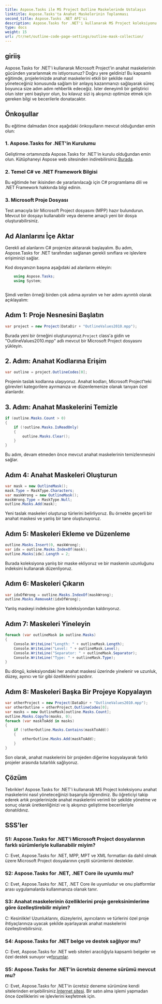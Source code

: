 ```yaml
---
title: Aspose.Tasks ile MS Project Outline Maskelerinde Ustalaşın
linktitle: Aspose.Tasks'ta Anahat Maskelerinin Toplanması
second_title: Aspose.Tasks .NET API'si
description: Aspose.Tasks for .NET'i kullanarak MS Project koleksiyonu anahat maskelerini nasıl değiştireceğinizi öğrenin. Bu kapsamlı eğitimle üretkenliği artırın.
type: docs
weight: 15
url: /tr/net/outline-code-page-settings/outline-mask-collection/
---
```

## giriiş
Aspose.Tasks for .NET'i kullanarak Microsoft Project'in anahat maskelerinin gücünden yararlanmak mı istiyorsunuz? Doğru yere geldiniz! Bu kapsamlı eğitimde, projelerinizde anahat maskelerini etkili bir şekilde nasıl yöneteceğiniz konusunda sağlam bir anlayış kazanmanızı sağlayarak süreç boyunca size adım adım rehberlik edeceğiz. İster deneyimli bir geliştirici olun ister yeni başlıyor olun, bu kılavuz sizi iş akışınızı optimize etmek için gereken bilgi ve becerilerle donatacaktır.
## Önkoşullar
Bu eğitime dalmadan önce aşağıdaki önkoşulların mevcut olduğundan emin olun:
### 1. Aspose.Tasks for .NET'in Kurulumu
Geliştirme ortamınızda Aspose.Tasks for .NET'in kurulu olduğundan emin olun. Kütüphaneyi Aspose web sitesinden indirebilirsiniz.[Burada](https://releases.aspose.com/tasks/net/).
### 2. Temel C# ve .NET Framework Bilgisi
Bu eğitimde her ikisinden de yararlanılacağı için C# programlama dili ve .NET Framework hakkında bilgi edinin.
### 3. Microsoft Proje Dosyası
Test amacıyla bir Microsoft Project dosyasını (MPP) hazır bulundurun. Mevcut bir dosyayı kullanabilir veya deneme amaçlı yeni bir dosya oluşturabilirsiniz.
## Ad Alanlarını İçe Aktar
Gerekli ad alanlarını C# projenize aktararak başlayalım. Bu adım, Aspose.Tasks for .NET tarafından sağlanan gerekli sınıflara ve işlevlere erişiminizi sağlar.

Kod dosyanızın başına aşağıdaki ad alanlarını ekleyin:
```csharp
    using Aspose.Tasks;
    using System;
    
```
Şimdi verilen örneği birden çok adıma ayıralım ve her adımı ayrıntılı olarak açıklayalım:
## Adım 1: Proje Nesnesini Başlatın
```csharp
var project = new Project(DataDir + "OutlineValues2010.mpp");
```
 Burada yeni bir örneğini oluşturuyoruz.`Project` class'a gidin ve "OutlineValues2010.mpp" adlı mevcut bir Microsoft Project dosyasını yükleyin.
## 2. Adım: Anahat Kodlarına Erişim
```csharp
var outline = project.OutlineCodes[0];
```
Projenin taslak kodlarına ulaşıyoruz. Anahat kodları, Microsoft Project'teki görevleri kategorilere ayırmanıza ve düzenlemenize olanak tanıyan özel alanlardır.
## 3. Adım: Anahat Maskelerini Temizle
```csharp
if (outline.Masks.Count > 0)
{
    if (!outline.Masks.IsReadOnly)
    {
        outline.Masks.Clear();
    }
}
```
Bu adım, devam etmeden önce mevcut anahat maskelerinin temizlenmesini sağlar.
## Adım 4: Anahat Maskeleri Oluşturun
```csharp
var mask = new OutlineMask();
mask.Type = MaskType.Characters;
var maskWrong = new OutlineMask();
maskWrong.Type = MaskType.Null;
outline.Masks.Add(mask);
```
Yeni taslak maskeleri oluşturup türlerini belirliyoruz. Bu örnekte geçerli bir anahat maskesi ve yanlış bir tane oluşturuyoruz.
## Adım 5: Maskeleri Ekleme ve Düzenleme
```csharp
outline.Masks.Insert(0, maskWrong);
var idx = outline.Masks.IndexOf(mask);
outline.Masks[idx].Length = 2;
```
Burada koleksiyona yanlış bir maske ekliyoruz ve bir maskenin uzunluğunu indeksini kullanarak düzenliyoruz.
## Adım 6: Maskeleri Çıkarın
```csharp
var idxOfWrong = outline.Masks.IndexOf(maskWrong);
outline.Masks.RemoveAt(idxOfWrong);
```
Yanlış maskeyi indeksine göre koleksiyondan kaldırıyoruz.
## Adım 7: Maskeleri Yineleyin
```csharp
foreach (var outlineMask in outline.Masks)
{
    Console.WriteLine("Length: " + outlineMask.Length);
    Console.WriteLine("Level: " + outlineMask.Level);
    Console.WriteLine("Separator: " + outlineMask.Separator);
    Console.WriteLine("Type: " + outlineMask.Type);
}
```
Bu döngü, koleksiyondaki her anahat maskesi üzerinde yinelenir ve uzunluk, düzey, ayırıcı ve tür gibi özelliklerini yazdırır.
## Adım 8: Maskeleri Başka Bir Projeye Kopyalayın
```csharp
var otherProject = new Project(DataDir + "OutlineValues2010.mpp");
var otherOutline = otherProject.OutlineCodes[0];
var masks = new OutlineMask[outline.Masks.Count];
outline.Masks.CopyTo(masks, 0);
foreach (var maskToAdd in masks)
{
    if (!otherOutline.Masks.Contains(maskToAdd))
    {
        otherOutline.Masks.Add(maskToAdd);
    }
}
```
Son olarak, anahat maskelerini bir projeden diğerine kopyalayarak farklı projeler arasında tutarlılık sağlıyoruz.
## Çözüm
Tebrikler! Aspose.Tasks for .NET'i kullanarak MS Project koleksiyonu anahat maskelerini nasıl yöneteceğinizi başarıyla öğrendiniz. Bu öğreticiyi takip ederek artık projelerinizde anahat maskelerini verimli bir şekilde yönetme ve sonuç olarak üretkenliğinizi ve iş akışınızı geliştirme becerileriyle donatıldınız.
## SSS'ler
### S1: Aspose.Tasks for .NET'i Microsoft Project dosyalarının farklı sürümleriyle kullanabilir miyim?
C: Evet, Aspose.Tasks for .NET, MPP, MPT ve XML formatları da dahil olmak üzere Microsoft Project dosyalarının çeşitli sürümlerini destekler.
### S2: Aspose.Tasks for .NET, .NET Core ile uyumlu mu?
C: Evet, Aspose.Tasks for .NET, .NET Core ile uyumludur ve onu platformlar arası uygulamalarda kullanmanıza olanak tanır.
### S3: Anahat maskelerinin özelliklerini proje gereksinimlerime göre özelleştirebilir miyim?
C: Kesinlikle! Uzunluklarını, düzeylerini, ayırıcılarını ve türlerini özel proje ihtiyaçlarınıza uyacak şekilde ayarlayarak anahat maskelerini özelleştirebilirsiniz.
### S4: Aspose.Tasks for .NET belge ve destek sağlıyor mu?
C: Evet, Aspose.Tasks for .NET web siteleri aracılığıyla kapsamlı belgeler ve özel destek sunuyor ve[forumlar](https://forum.aspose.com/c/tasks/15).
### S5: Aspose.Tasks for .NET'in ücretsiz deneme sürümü mevcut mu?
 C: Evet, Aspose.Tasks for .NET'in ücretsiz deneme sürümüne kendi sitelerinden erişebilirsiniz.[İnternet sitesi](https://releases.aspose.com/tasks/net/). Bir satın alma işlemi yapmadan önce özelliklerini ve işlevlerini keşfetmek için.